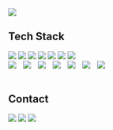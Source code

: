<img src="https://capsule-render.vercel.app/api?type=venom&color=auto&height=300&section=header&text=Mobile%20Developer&fontSize=90" />

## Tech Stack
<div align="start">
<a href="https://developer.apple.com/kr/swift/"><img src="https://img.shields.io/badge/Android-34A853?style=flat-square&logo=Android&logoColor=white"/></a>
<a href="https://developer.apple.com/kr/swift/"><img src="https://img.shields.io/badge/IOS-000000?style=flat-square&logo=Apple&logoColor=white"/></a>
<a href="https://developer.apple.com/kr/swift/"><img src="https://img.shields.io/badge/Swift-F05138?style=flat-square&logo=Swift&logoColor=white"/></a>
<a href="https://developer.apple.com/kr/swift/"><img src="https://img.shields.io/badge/Flutter-02569B?style=flat-square&logo=Flutter&logoColor=white"/></a>
<a href="https://developer.apple.com/kr/swift/"><img src="https://img.shields.io/badge/Dart-0175C2?style=flat-square&logo=Dart&logoColor=white"/></a>
<a href="https://developer.apple.com/kr/swift/"><img src="https://img.shields.io/badge/Vue.js-4FC08D?style=flat-square&logo=Vue.js&logoColor=white"/></a>
<a href="https://developer.apple.com/kr/swift/"><img src="https://img.shields.io/badge/JS-F7DF1E?style=flat-square&logo=JavaScript&logoColor=white"/></a>
</div>
<div align="start">
    <a href="https://developer.apple.com/kr/swift/" style="margin-right: 10px;"><img src="https://img.shields.io/badge/CSS3-1572B6?style=flat-square&logo=CSS3&logoColor=white"/></a>
    <a href="https://developer.apple.com/kr/swift/" style="margin-right: 10px;"><img src="https://img.shields.io/badge/HTML5-E34F26?style=flat-square&logo=HTML5&logoColor=white"/></a> 
    <a href="https://developer.apple.com/kr/swift/" style="margin-right: 10px;"><img src="https://img.shields.io/badge/Jira-0052CC?style=flat-square&logo=Jira&logoColor=white"/></a>
    <a href="https://developer.apple.com/kr/swift/" style="margin-right: 10px;"><img src="https://img.shields.io/badge/Gerrit-EEEEEE?style=flat-square&logo=Gerrit&logoColor=white"/></a>
    <a href="https://developer.apple.com/kr/swift/" style="margin-right: 10px;"><img src="https://img.shields.io/badge/Mattermost-0058CC?style=flat-square&logo=Mattermost&logoColor=white"/></a>
    <a href="https://developer.apple.com/kr/swift/" style="margin-right: 10px;"><img src="https://img.shields.io/badge/AndroidStudio-3DDC84?style=flat-square&logo=AndroidStudio&logoColor=white"/></a> 
    <a href="https://developer.apple.com/kr/swift/"><img src="https://img.shields.io/badge/Xcode-147EFB?style=flat-square&logo=Xcode&logoColor=white"/></a>
</div>

<br>

## Contact
<div align="start">
<a href="https://100percent-me.tistory.com/"><img src="https://img.shields.io/badge/Tstory-000000?style=flat-square&logo=Tstory&logoColor=white"/></a>
<a href="https://www.instagram.com/sheep._.hy/"><img src="https://img.shields.io/badge/Instagram-E4405F?style=flat-square&logo=Instagram&logoColor=white"/></a>
<a href="mailto:smyang0220@gmail.com"><img src="https://img.shields.io/badge/smyang0220@gmail.com-EA4335?style=flat-square&logo=Gmail&logoColor=white"/></a>
</div>
